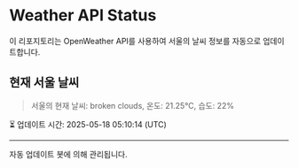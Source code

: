 
# Weather API Status

이 리포지토리는 OpenWeather API를 사용하여 서울의 날씨 정보를 자동으로 업데이트합니다.

## 현재 서울 날씨
> 서울의 현재 날씨: broken clouds, 온도: 21.25°C, 습도: 22%

⏳ 업데이트 시간: 2025-05-18 05:10:14 (UTC)

---
자동 업데이트 봇에 의해 관리됩니다.
